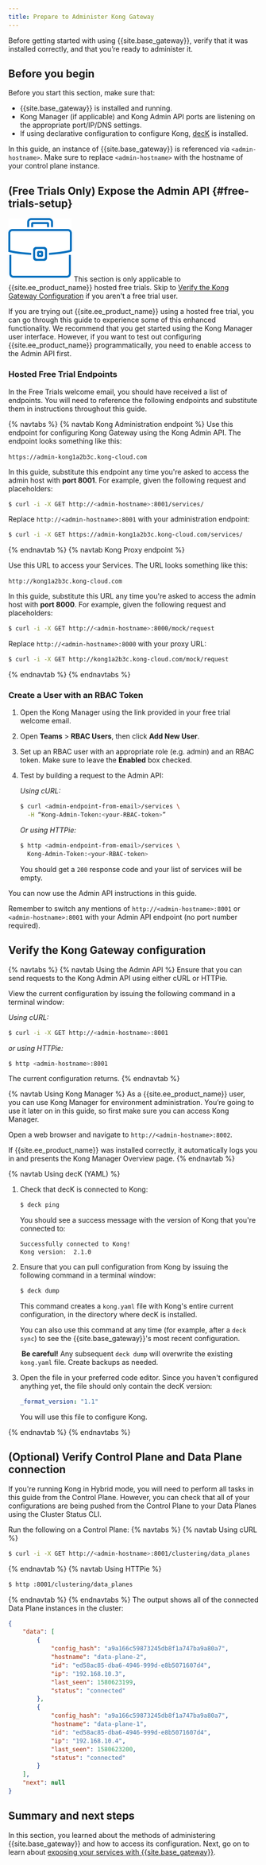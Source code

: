 ```yaml
---
title: Prepare to Administer Kong Gateway
---
```


Before getting started with using {{site.base_gateway}}, verify that it was installed correctly, and that you’re ready to administer it.

## Before you begin

Before you start this section, make sure that:
* {{site.base_gateway}} is installed and running.
* Kong Manager (if applicable) and Kong Admin API ports are listening on the appropriate port/IP/DNS settings.
* If using declarative configuration to configure Kong, [decK](/deck/installation) is installed.

In this guide, an instance of {{site.base_gateway}} is referenced via `<admin-hostname>`. Make sure to replace `<admin-hostname>` with the hostname of your control plane instance.

## (Free Trials Only) Expose the Admin API {#free-trials-setup}

<div class="alert alert-ee">
  <img class="no-image-expand" src="/assets/images/icons/icn-enterprise-grey.svg"
  alt="Enterprise" />
  This section is only applicable to {{site.ee_product_name}} hosted free trials.
  Skip to <a href="#verify-the-kong-gateway-configuration">Verify the Kong Gateway Configuration</a>
  if you aren't a free trial user.
</div>

If you are trying out {{site.ee_product_name}} using a hosted free trial, you
can go through this guide to experience some of this enhanced functionality.
We recommend that you get started using the Kong Manager user interface.
However, if you want to test out configuring {{site.ee_product_name}}
programmatically, you need to enable access to the Admin API first.

### Hosted Free Trial Endpoints

In the Free Trials welcome email, you should have received a list of endpoints.
You will need to reference the following endpoints and substitute them in
instructions throughout this guide.

{% navtabs %}
{% navtab Kong Administration endpoint %}
Use this endpoint for configuring Kong Gateway using the Kong Admin API. The
endpoint looks something like this:

`https://admin-kong1a2b3c.kong-cloud.com`

In this guide, substitute this endpoint any time you're asked to access the
admin host with **port 8001**. For example, given the following request
and placeholders:

```sh
$ curl -i -X GET http://<admin-hostname>:8001/services/
```

Replace `http://<admin-hostname>:8001` with your administration endpoint:

```sh
$ curl -i -X GET https://admin-kong1a2b3c.kong-cloud.com/services/
```
{% endnavtab %}
{% navtab Kong Proxy endpoint %}

Use this URL to access your Services. The URL looks something like this:

`http://kong1a2b3c.kong-cloud.com`

In this guide, substitute this URL any time you're asked to access the admin
host with **port 8000**. For example, given the following request and
placeholders:

```sh
$ curl -i -X GET http://<admin-hostname>:8000/mock/request
```

Replace `http://<admin-hostname>:8000` with your proxy URL:

```sh
$ curl -i -X GET http://kong1a2b3c.kong-cloud.com/mock/request
```

{% endnavtab %}
{% endnavtabs %}

### Create a User with an RBAC Token

1. Open the Kong Manager using the link provided in your free trial welcome
email.
2. Open **Teams** > **RBAC Users**, then click **Add New User**.
3. Set up an RBAC user with an appropriate role (e.g. admin) and an RBAC token.
Make sure to leave the **Enabled** box checked.
4. Test by building a request to the Admin API:

    *Using cURL:*
    ```sh
    $ curl <admin-endpoint-from-email>/services \
      -H “Kong-Admin-Token:<your-RBAC-token>”
    ```

    *Or using HTTPie:*
    ```sh
    $ http <admin-endpoint-from-email>/services \
      Kong-Admin-Token:<your-RBAC-token>
    ```

    You should get a `200` response code and your list of services will be empty.

You can now use the Admin API instructions in this guide.

Remember to switch any mentions of `http://<admin-hostname>:8001` or
`<admin-hostname>:8001` with your Admin API endpoint (no port number required).


## Verify the Kong Gateway configuration
{% navtabs %}
{% navtab Using the Admin API %}
Ensure that you can send requests to the Kong Admin API using either cURL or HTTPie.

View the current configuration by issuing the following command in a terminal window:

*Using cURL:*
```bash
$ curl -i -X GET http://<admin-hostname>:8001
```

*or using HTTPie:*
```bash
$ http <admin-hostname>:8001
```
The current configuration returns.
{% endnavtab %}

{% navtab Using Kong Manager %}
As a {{site.ee_product_name}} user, you can use Kong Manager for environment administration. You’re going to use it later on in this guide, so first make sure you can access Kong Manager.

Open a web browser and navigate to `http://<admin-hostname>:8002`.

If {{site.ee_product_name}} was installed correctly, it automatically logs you in and presents the Kong Manager Overview page.
{% endnavtab %}

{% navtab Using decK (YAML) %}

1. Check that decK is connected to Kong:

    ``` bash
    $ deck ping
    ```

    You should see a success message with the version of Kong that you're
    connected to:
    ```
    Successfully connected to Kong!
    Kong version:  2.1.0
    ```

2. Ensure that you can pull configuration from Kong by issuing the following
command in a terminal window:

    ``` bash
    $ deck dump
    ```

    This command creates a `kong.yaml` file with Kong's entire current
    configuration, in the directory where decK is installed.

    You can also use this command at any time (for example, after a `deck sync`)
    to see the {{site.base_gateway}}'s most recent configuration.

    <div class="alert alert-warning">
    <i class="fas fa-exclamation-triangle" style="color:orange; margin-right:3px"></i>
    <strong>Be careful!</strong> Any subsequent <code>deck dump</code> will
    overwrite the existing <code>kong.yaml</code> file. Create backups as needed.
    </div>

3. Open the file in your preferred code editor. Since you haven't configured
anything yet, the file should only contain the decK version:

    ``` yaml
    _format_version: "1.1"
    ```

    You will use this file to configure Kong.

{% endnavtab %}
{% endnavtabs %}

## (Optional) Verify Control Plane and Data Plane connection

If you're running Kong in Hybrid mode, you will need to perform all tasks in this
guide from the Control Plane. However, you can check that all of your
configurations are being pushed from the Control Plane to your Data Planes using
the Cluster Status CLI.

Run the following on a Control Plane:
{% navtabs %}
{% navtab Using cURL %}
```bash
$ curl -i -X GET http://<admin-hostname>:8001/clustering/data_planes
```
{% endnavtab %}
{% navtab Using HTTPie %}
```bash
$ http :8001/clustering/data_planes
```
{% endnavtab %}
{% endnavtabs %}
The output shows all of the connected Data Plane instances in the cluster:

```json
{
    "data": [
        {
            "config_hash": "a9a166c59873245db8f1a747ba9a80a7",
            "hostname": "data-plane-2",
            "id": "ed58ac85-dba6-4946-999d-e8b5071607d4",
            "ip": "192.168.10.3",
            "last_seen": 1580623199,
            "status": "connected"
        },
        {
            "config_hash": "a9a166c59873245db8f1a747ba9a80a7",
            "hostname": "data-plane-1",
            "id": "ed58ac85-dba6-4946-999d-e8b5071607d4",
            "ip": "192.168.10.4",
            "last_seen": 1580623200,
            "status": "connected"
        }
    ],
    "next": null
}
```

## Summary and next steps

In this section, you learned about the methods of administering {{site.base_gateway}} and how to access its configuration. Next, go on to learn about [exposing your services with {{site.base_gateway}}](/getting-started-guide/{{page.kong_version}}/expose-services).

